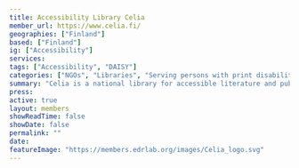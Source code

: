 ```yaml
---
title: Accessibility Library Celia
member_url: https://www.celia.fi/
geographies: ["Finland"]
based: ["Finland"]
ig: ["Accessibility"] 
services: 
tags: ["Accessibility", "DAISY"]
categories: ["NGOs", "Libraries", "Serving persons with print disabilities"]
summary: "Celia is a national library for accessible literature and publishing in Finland, working toward equality in reading and learning."
press:
active: true
layout: members
showReadTime: false
showDate: false
permalink: ""
date: 
featureImage: "https://members.edrlab.org/images/Celia_logo.svg"
---
```

